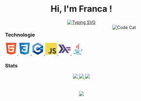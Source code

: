 <h1 align="center">Hi, I'm Franca !</h1>

<div align="center">
<a href="https://git.io/typing-svg"><img src="https://readme-typing-svg.demolab.com?font=Abril+Fatface&size=30&duration=3000&pause=400&color=DC82F7&center=true&vCenter=true&width=600&height=180&lines=Mediainformatics+Student;at+HTWK+Leipzig;hooked+on+web+development;Passionate+about+music;I+like+gaming" alt="Typing SVG" /></a>
</div>
<img align="right" width="150" alt="Code Cat" src="https://media1.giphy.com/media/v1.Y2lkPTc5MGI3NjExcGczcTc1b3F2NHNnYWoya21zdmMxZHN1aDgwcjJycDNlM2FmOG9tdCZlcD12MV9pbnRlcm5hbF9naWZfYnlfaWQmY3Q9Zw/6FxJBpNTBgWdJCXKD4/giphy.gif" ></p>
<h3>Technologie</h3>
<p align="left">
  
  <a href="https://developer.mozilla.org/en-US/docs/Web/HTML" target="_blank">
    <img src="https://raw.githubusercontent.com/devicons/devicon/master/icons/html5/html5-original.svg" alt="HTML5" width="40" height="40"/>
  </a>
  <a href="https://developer.mozilla.org/en-US/docs/Web/CSS" target="_blank">
    <img src="https://raw.githubusercontent.com/devicons/devicon/master/icons/css3/css3-original.svg" alt="CSS3" width="40" height="40"/>
  </a>
  <a href="https://isocpp.org/" target="_blank">
    <img src="https://raw.githubusercontent.com/devicons/devicon/master/icons/cplusplus/cplusplus-original.svg" alt="C++" width="40" height="40"/>
  </a>
  <a href="https://developer.mozilla.org/en-US/docs/Web/JavaScript" target="_blank">
    <img src="https://raw.githubusercontent.com/devicons/devicon/master/icons/javascript/javascript-original.svg" alt="JavaScript" width="40" height="40"/>
  </a>
  <a href="https://www.haskell.org/" target="_blank">
    <img src="https://raw.githubusercontent.com/devicons/devicon/master/icons/haskell/haskell-original.svg" alt="Haskell" width="40" height="40"/>
  </a>
  <a href="https://www.java.com/" target="_blank">
    <img src="https://raw.githubusercontent.com/devicons/devicon/master/icons/java/java-original.svg" alt="Java" width="40" height="40"/>
  </a>
  
</p>

<h3>Stats</h3>

<p align="center">
  <a href="https://github.com/francilein">
    <img src="http://github-profile-summary-cards.vercel.app/api/cards/profile-details?username=francilein&theme=transparent" />
  </a>
  <a href="https://github.com/francilein">
    <img src="https://github-readme-streak-stats.herokuapp.com/?user=francilein&hide_border=true&card_width=338&theme=transparent" />
  </a>
  <a href="https://github.com/francailein">
    <img src="http://github-profile-summary-cards.vercel.app/api/cards/stats?username=francilein&theme=transparent" />
  </a>
</p>

<h1></h1>
<p align="center">
  <a href="https://github.com/francilein">
    <img src="https://komarev.com/ghpvc/?username=francilein&color=blue&style=flat)" />
  </a>
</p>
